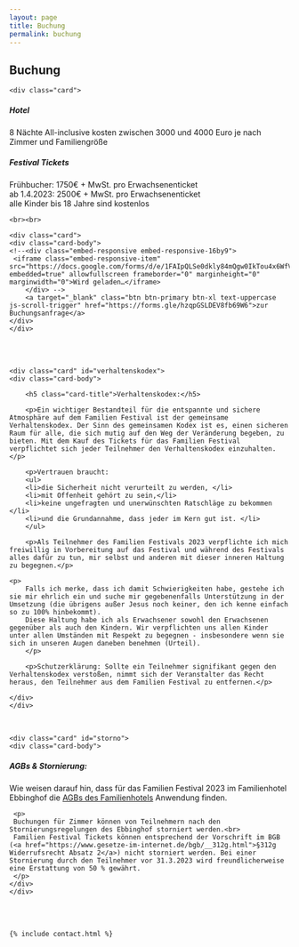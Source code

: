 ```yaml
---
layout: page
title: Buchung
permalink: buchung
---
```

<div class="col-lg-12 text-center">
	<h2 class="section-heading text-uppercase">Buchung</h2>

	<div class="card">
  <div class="card-body">
    <h5 class="card-title">Hotel</h5>
    <p class="card-text">8 Nächte All-inclusive kosten zwischen 3000 und
		4000 Euro je nach Zimmer und Familiengröße</p>
		<h5 class="card-title">Festival Tickets</h5>
		<p class="card-text">Frühbucher: 1750€ + MwSt. pro Erwachsenenticket<br>
		ab 1.4.2023: 2500€ + MwSt. pro Erwachsenenticket<br>
		alle Kinder bis 18 Jahre sind kostenlos</p>
  </div>
	</div>

	<br><br>

	<div class="card">
	<div class="card-body">
	<!--<div class="embed-responsive embed-responsive-16by9">
	 <iframe class="embed-responsive-item" src="https://docs.google.com/forms/d/e/1FAIpQLSe0dkly84mQgw0IkTou4x6WfVRy920fxfuVE1yiUy9JKOwpxQ/viewform?embedded=true" allowfullscreen frameborder="0" marginheight="0" marginwidth="0">Wird geladen…</iframe>
	 	</div> -->
		<a target="_blank" class="btn btn-primary btn-xl text-uppercase js-scroll-trigger" href="https://forms.gle/hzqpGSLDEV8fb69W6">zur Buchungsanfrage</a>
	</div>
	</div>

  <br><br>

	<div class="card" id="verhaltenskodex">
	<div class="card-body">

		<h5 class="card-title">Verhaltenskodex:</h5>

		<p>Ein wichtiger Bestandteil für die entspannte und sichere Atmosphäre auf dem Familien Festival ist der gemeinsame Verhaltenskodex. Der Sinn des gemeinsamen Kodex ist es, einen sicheren Raum für alle, die sich mutig auf den Weg der Veränderung begeben, zu bieten. Mit dem Kauf des Tickets für das Familien Festival verpflichtet sich jeder Teilnehmer den Verhaltenskodex einzuhalten.</p>

		<p>Vertrauen braucht:
		<ul>
		<li>die Sicherheit nicht verurteilt zu werden, </li>
		<li>mit Offenheit gehört zu sein,</li>
		<li>keine ungefragten und unerwünschten Ratschläge zu bekommen </li>
		<li>und die Grundannahme, dass jeder im Kern gut ist. </li>
		</ul>
</p>

		<p>Als Teilnehmer des Familien Festivals 2023 verpflichte ich mich freiwillig in Vorbereitung auf das Festival und während des Festivals alles dafür zu tun, mir selbst und anderen mit dieser inneren Haltung zu begegnen.</p>

    <p>
		Falls ich merke, dass ich damit Schwierigkeiten habe, gestehe ich sie mir ehrlich ein und suche mir gegebenenfalls Unterstützung in der Umsetzung (die übrigens außer Jesus noch keiner, den ich kenne einfach so zu 100% hinbekommt).
		Diese Haltung habe ich als Erwachsener sowohl den Erwachsenen gegenüber als auch den Kindern. Wir verpflichten uns allen Kinder unter allen Umständen mit Respekt zu begegnen - insbesondere wenn sie sich in unseren Augen daneben benehmen (Urteil).
		</p>

		<p>Schutzerklärung: Sollte ein Teilnehmer signifikant gegen den Verhaltenskodex verstoßen, nimmt sich der Veranstalter das Recht heraus, den Teilnehmer aus dem Familien Festival zu entfernen.</p>

	</div>
	</div>

 <br>

	<div class="card" id="storno">
	<div class="card-body">
   <h5 class="card-title">AGBs & Stornierung:</h5>
	 <p>Wie weisen darauf hin, dass für das Familien Festival 2023 im Familienhotel Ebbinghof die
	 <a href="https://www.familienhotel-ebbinghof.de/agb">AGBs des Familienhotels</a> Anwendung finden.</p>

	 <p>
	 Buchungen für Zimmer können von Teilnehmern nach den Stornierungsregelungen des Ebbinghof storniert werden.<br>
	 Familien Festival Tickets können entsprechend der Vorschrift im BGB (<a href="https://www.gesetze-im-internet.de/bgb/__312g.html">§312g Widerrufsrecht Absatz 2</a>) nicht storniert werden. Bei einer Stornierung durch den Teilnehmer vor 31.3.2023 wird freundlicherweise eine Erstattung von 50 % gewährt.
	 </p>
	</div>
	</div>

  <br><br>

	{% include contact.html %}

</div>

